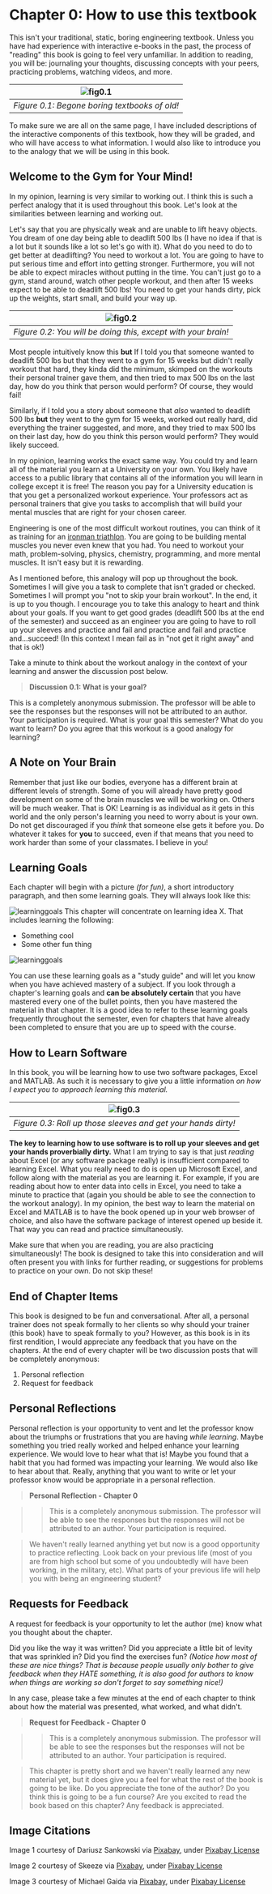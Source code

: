 # Chapter 0: How to use this textbook
This isn't your traditional, static, boring engineering textbook. Unless you have had experience with interactive e-books in the past, the process of "reading" this book is going to feel very unfamiliar. In addition to reading, you will be: journaling your thoughts, discussing concepts with your peers, practicing problems, watching videos, and more.



|![fig0.1](media/figure0.1.jpg)
|:--:|
|*Figure 0.1: Begone boring textbooks of old!*|


To make sure we are all on the same page, I have included descriptions of the interactive components of this textbook, how they will be graded, and who will have access to what information. I would also like to introduce you to the analogy that we will be using in this book.


## Welcome to the Gym for Your Mind!
In my opinion, learning is very similar to working out. I think this is such a perfect analogy that it is used throughout this book. Let's look at the similarities between learning and working out.

Let's say that you are physically weak and are unable to lift heavy objects. You dream of one day being able to deadlift 500 lbs (I have no idea if that is a lot but it sounds like a lot so let's go with it). What do you need to do to get better at deadlifting? You need to workout a lot. You are going to have to put serious time and effort into getting stronger. Furthermore, you will not be able to expect miracles without putting in the time. You can't just go to a gym, stand around, watch other people workout, and then after 15 weeks expect to be able to deadlift 500 lbs! You need to get your hands dirty, pick up the weights, start small, and build your way up.



|![fig0.2](media/figure0.2.jpg)
|:--:|
|*Figure 0.2: You will be doing this, except with your brain!*|



Most people intuitively know this **but** If I told you that someone wanted to deadlift 500 lbs but that they went to a gym for 15 weeks but didn't really workout that hard, they kinda did the minimum, skimped on the workouts their personal trainer gave them, and then tried to max 500 lbs on the last day, how do you think that person would perform? Of course, they would fail!

Similarly, if I told you a story about someone that *also* wanted to deadlift 500 lbs **but** they went to the gym for 15 weeks, worked out really hard, did everything the trainer suggested, and more, and they tried to max 500 lbs on their last day, how do you think this person would perform? They would likely succeed.

In my opinion, learning works the exact same way. You could try and learn all of the material you learn at a University on your own. You likely have access to a public library that contains all of the information you will learn in college except it is free! The reason you pay for a University education is that you get a personalized workout experience. Your professors act as personal trainers that give you tasks to accomplish that will build your mental muscles that are right for your chosen career.

Engineering is one of the most difficult workout routines, you can think of it as training for an [ironman triathlon](https://en.wikipedia.org/wiki/Ironman_Triathlon). You are going to be building mental muscles you never even knew that you had. You need to workout your math, problem-solving, physics, chemistry, programming, and more mental muscles. It isn't easy but it is rewarding.

As I mentioned before, this analogy will pop up throughout the book. Sometimes I will give you a task to complete that isn't graded or checked. Sometimes I will prompt you "not to skip your brain workout". In the end, it is up to you though. I encourage you to take this analogy to heart and think about your goals. If you want to get good grades (deadlift 500 lbs at the end of the semester) and succeed as an engineer you are going to have to roll up your sleeves and practice and fail and practice and fail and practice and...succeed! (In this context I mean fail as in "not get it right away" and that is ok!)

Take a minute to think about the workout analogy in the context of your learning and answer the discussion post below.

> **Discussion 0.1: What is your goal?**
>
This is a completely anonymous submission. The professor will be able to see the responses but the responses will not be attributed to an author. Your participation is required.
What is your goal this semester? What do you want to learn? Do you agree that this workout is a good analogy for learning?


## A Note on Your Brain
Remember that just like our bodies, everyone has a different brain at different levels of strength. Some of you will already have pretty good development on some of the brain muscles we will be working on. Others will be much weaker. That is OK! Learning is as individual as it gets in this world and the only person's learning you need to worry about is your own. Do not get discouraged if you *think* that someone else gets it before you. Do whatever it takes for **you** to succeed, even if that means that you need to work harder than some of your classmates. I believe in you!



## Learning Goals
Each chapter will begin with a picture *(for fun)*, a short introductory paragraph, and then some learning goals. They will always look like this:



![learninggoals](Media/learninggoals1.png)
This chapter will concentrate on learning idea X. That includes learning the following:

- Something cool
- Some other fun thing

![learninggoals](Media/learninggoals2.png)


You can use these learning goals as a "study guide" and will let you know when you have achieved mastery of a subject. If you look through a chapter's learning goals and **can be absolutely certain** that you have mastered every one of the bullet points, then you have mastered the material in that chapter. It is a good idea to refer to these learning goals frequently throughout the semester, even for chapters that have already been completed to ensure that you are up to speed with the course.



## How to Learn Software
In this book, you will be learning how to use two software packages, Excel and MATLAB. As such it is necessary to give you a little information *on how I expect you to approach learning this material.*



|![fig0.3](media/figure0.3.jpg)
|:--:|
|*Figure 0.3: Roll up those sleeves and get your hands dirty!*|



**The key to learning how to use software is to roll up your sleeves and get your hands proverbially dirty.** What I am trying to say is that just *reading* about Excel (or any software package really) is insufficient compared to learning Excel. What you really need to do is open up Microsoft Excel, and follow along with the material as you are learning it. For example, if you are reading about how to enter data into cells in Excel, you need to take a minute to practice that (again you should be able to see the connection to the workout analogy). In my opinion, the best way to learn the material on Excel and MATLAB is to have the book opened up in your web browser of choice, and also have the software package of interest opened up beside it. That way you can read and practice simultaneously.

Make sure that when you are reading, you are also practicing simultaneously! The book is designed to take this into consideration and will often present you with links for further reading, or suggestions for problems to practice on your own. Do not skip these! 



## End of Chapter Items
This book is designed to be fun and conversational. After all, a personal trainer does not speak formally to her clients so why should your trainer (this book) have to speak formally to you? However, as this book is in its first rendition, I would appreciate any feedback that you have on the chapters. At the end of every chapter will be two discussion posts that will be completely anonymous:

1. Personal reflection
2. Request for feedback


## Personal Reflections
Personal reflection is your opportunity to vent and let the professor know about the triumphs or frustrations that you are having *while learning*. Maybe something you tried really worked and helped enhance your learning experience. We would love to hear what that is! Maybe you found that a habit that you had formed was impacting your learning. We would also like to hear about that. Really, anything that you want to write or let your professor know would be appropriate in a personal reflection.

> **Personal Reflection - Chapter 0**

>>This is a completely anonymous submission. The professor will be able to see the responses but the responses will not be attributed to an author. Your participation is required.

>We haven't really learned anything yet but now is a good opportunity to practice reflecting. Look back on your previous life (most of you are from high school but some of you undoubtedly will have been working, in the military, etc). What parts of your previous life will help you with being an engineering student?



## Requests for Feedback
A request for feedback is your opportunity to let the author (me) know what you thought about the chapter. 

Did you like the way it was written? Did you appreciate a little bit of levity that was sprinkled in? Did you find the exercises fun? *(Notice how most of these are nice things? That is because people usually only bother to give feedback when they HATE something, it is also good for authors to know when things are working so don't forget to say something nice!)*


In any case, please take a few minutes at the end of each chapter to think about how the material was presented, what worked, and what didn't.

> **Request for Feedback - Chapter 0**

>>This is a completely anonymous submission. The professor will be able to see the responses but the responses will not be attributed to an author. Your participation is required.

>This chapter is pretty short and we haven't really learned any new material yet, but it does give you a feel for what the rest of the book is going to be like. Do you appreciate the tone of the author? Do you think this is going to be a fun course? Are you excited to read the book based on this chapter? Any feedback is appreciated.



## Image Citations

Image 1 courtesy of Dariusz Sankowski via [Pixabay](https://pixabay.com/photos/knowledge-book-library-glasses-1052010/), under [Pixabay License](https://pixabay.com/service/terms/#license)

Image 2 courtesy of Skeeze via [Pixabay](https://pixabay.com/photos/bodybuilder-weight-training-stress-646482/), under [Pixabay License](https://pixabay.com/service/terms/#license)

Image 3 courtesy of Michael Gaida via [Pixabay](https://pixabay.com/photos/hand-fingers-skin-texture-person-3588162/), under [Pixabay License](https://pixabay.com/service/terms/#license)
